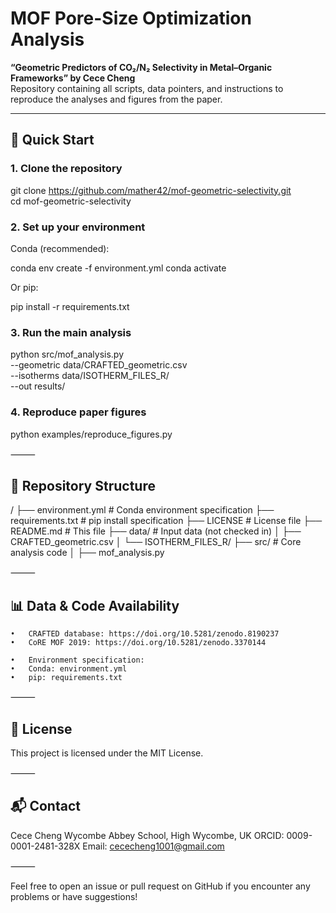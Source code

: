 # MOF Pore-Size Optimization Analysis

**“Geometric Predictors of CO₂/N₂ Selectivity in Metal–Organic Frameworks” by Cece Cheng**  
Repository containing all scripts, data pointers, and instructions to reproduce the analyses and figures from the paper.

---

## 🚀 Quick Start

 ### 1. Clone the repository  

   git clone https://github.com/mather42/mof-geometric-selectivity.git  
cd mof-geometric-selectivity

### 2. Set up your environment 

Conda (recommended):

conda env create -f environment.yml
conda activate <env-name>

Or pip:

pip install -r requirements.txt

### 3.	Run the main analysis

python src/mof_analysis.py \
  --geometric data/CRAFTED_geometric.csv \
  --isotherms data/ISOTHERM_FILES_R/ \
  --out results/

### 4.	Reproduce paper figures

python examples/reproduce_figures.py



⸻

## 📂 Repository Structure

<repo-name>/
├── environment.yml           # Conda environment specification
├── requirements.txt          # pip install specification
├── LICENSE                   # License file
├── README.md                 # This file
├── data/                     # Input data (not checked in)
│   ├── CRAFTED_geometric.csv
│   └── ISOTHERM_FILES_R/
├── src/                      # Core analysis code
│   ├── mof_analysis.py


⸻

## 📊 Data & Code Availability
	•	CRAFTED database: https://doi.org/10.5281/zenodo.8190237
	•	CoRE MOF 2019: https://doi.org/10.5281/zenodo.3370144

	•	Environment specification:
	•	Conda: environment.yml
	•	pip: requirements.txt

⸻

## 📜 License

This project is licensed under the MIT License.

⸻

## 📬 Contact

Cece Cheng
Wycombe Abbey School, High Wycombe, UK
ORCID: 0009-0001-2481-328X
Email: cececheng1001@gmail.com

⸻

Feel free to open an issue or pull request on GitHub if you encounter any problems or have suggestions!

